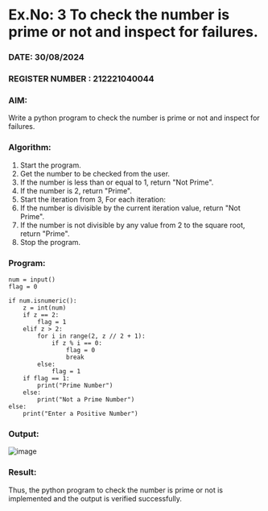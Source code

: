 # Ex.No: 3 To check the number is prime or not and inspect for failures.
 
### DATE: 30/08/2024                                                                       
### REGISTER NUMBER : 212221040044
### AIM: 
Write a python program to check the number is prime or not and inspect for failures.
 
### Algorithm:
1. Start the program.
2. Get the number to be checked from the user.
3. If the number is less than or equal to 1, return "Not Prime".
4. If the number is 2, return "Prime".
5. Start the iteration from 3, For each iteration:
6. If the number is divisible by the current iteration value, return "Not Prime".
7. If the number is not divisible by any value from 2 to the square root, return "Prime".
8. Stop the program.

### Program:
~~~
num = input()
flag = 0

if num.isnumeric():
    z = int(num)
    if z == 2:
        flag = 1
    elif z > 2:
        for i in range(2, z // 2 + 1):
            if z % i == 0:
                flag = 0
                break
        else:
            flag = 1
    if flag == 1:
        print("Prime Number")
    else:
        print("Not a Prime Number")
else:
    print("Enter a Positive Number")
~~~

### Output:
![image](https://github.com/user-attachments/assets/f0dda64b-0607-4a7c-b161-4a96fcbe1699)

### Result:
Thus, the python program to check the number is prime or not is implemented and the output is verified successfully.
